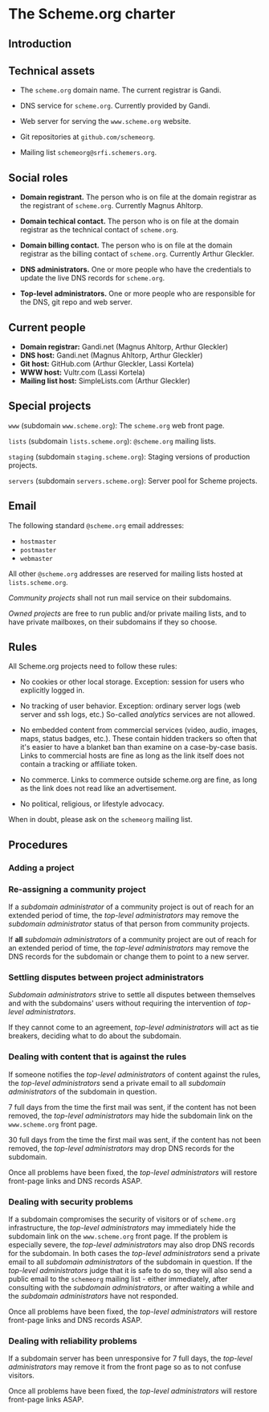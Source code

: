 # The Scheme.org charter

## Introduction

## Technical assets

* The `scheme.org` domain name. The current registrar is Gandi.

* DNS service for `scheme.org`. Currently provided by Gandi.

* Web server for serving the `www.scheme.org` website.

* Git repositories at `github.com/schemeorg`.

* Mailing list `schemeorg@srfi.schemers.org`.

## Social roles

* **Domain registrant.** The person who is on file at the domain
  registrar as the registrant of `scheme.org`. Currently Magnus
  Ahltorp.

* **Domain techical contact.** The person who is on file at the domain
  registrar as the technical contact of `scheme.org`.

* **Domain billing contact.** The person who is on file at the domain
  registrar as the billing contact of `scheme.org`. Currently Arthur
  Gleckler.

* **DNS administrators.** One or more people who have the credentials
  to update the live DNS records for `scheme.org`.

* **Top-level administrators.** One or more people who are responsible
  for the DNS, git repo and web server.

## Current people

* **Domain registrar:** Gandi.net (Magnus Ahltorp, Arthur Gleckler)
* **DNS host:** Gandi.net (Magnus Ahltorp, Arthur Gleckler)
* **Git host:** GitHub.com (Arthur Gleckler, Lassi Kortela)
* **WWW host:** Vultr.com (Lassi Kortela)
* **Mailing list host:** SimpleLists.com (Arthur Gleckler)

## Special projects

`www` (subdomain `www.scheme.org`): The `scheme.org` web front page.

`lists` (subdomain `lists.scheme.org`): `@scheme.org` mailing lists.

`staging` (subdomain `staging.scheme.org`): Staging versions of
production projects.

`servers` (subdomain `servers.scheme.org`): Server pool for Scheme
projects.

## Email

The following standard `@scheme.org` email addresses:

* `hostmaster`
* `postmaster`
* `webmaster`

All other `@scheme.org` addresses are reserved for mailing lists
hosted at `lists.scheme.org`.

_Community projects_ shall not run mail service on their subdomains.

_Owned projects_ are free to run public and/or private mailing lists,
and to have private mailboxes, on their subdomains if they so choose.

## Rules

All Scheme.org projects need to follow these rules:

* No cookies or other local storage. Exception: session for users who
  explicitly logged in.

* No tracking of user behavior. Exception: ordinary server logs (web
  server and ssh logs, etc.) So-called _analytics_ services are not
  allowed.

* No embedded content from commercial services (video, audio, images,
  maps, status badges, etc.). These contain hidden trackers so often
  that it's easier to have a blanket ban than examine on a
  case-by-case basis. Links to commercial hosts are fine as long as
  the link itself does not contain a tracking or affiliate token.

* No commerce. Links to commerce outside scheme.org are fine, as long
  as the link does not read like an advertisement.

* No political, religious, or lifestyle advocacy.

When in doubt, please ask on the `schemeorg` mailing list.

## Procedures

### Adding a project

### Re-assigning a community project

If a _subdomain administrator_ of a community project is out of reach
for an extended period of time, the _top-level administrators_ may
remove the _subdomain administrator_ status of that person from
community projects.

If **all** _subdomain administrators_ of a community project are out
of reach for an extended period of time, the _top-level
administrators_ may remove the DNS records for the subdomain or change
them to point to a new server.

### Settling disputes between project administrators

_Subdomain administrators_ strive to settle all disputes between
themselves and with the subdomains' users without requiring the
intervention of _top-level administrators_.

If they cannot come to an agreement, _top-level administrators_ will
act as tie breakers, deciding what to do about the subdomain.

### Dealing with content that is against the rules

If someone notifies the _top-level administrators_ of content against
the rules, the _top-level administrators_ send a private email to all
_subdomain administrators_ of the subdomain in question.

7 full days from the time the first mail was sent, if the content has
not been removed, the _top-level administrators_ may hide the
subdomain link on the `www.scheme.org` front page.

30 full days from the time the first mail was sent, if the content has
not been removed, the _top-level administrators_ may drop DNS records
for the subdomain.

Once all problems have been fixed, the _top-level administrators_ will
restore front-page links and DNS records ASAP.

### Dealing with security problems

If a subdomain compromises the security of visitors or of `scheme.org`
infrastructure, the _top-level administrators_ may immediately hide
the subdomain link on the `www.scheme.org` front page. If the problem
is especially severe, the _top-level administrators_ may also drop DNS
records for the subdomain. In both cases the _top-level
administrators_ send a private email to all _subdomain administrators_
of the subdomain in question. If the _top-level administrators_ judge
that it is safe to do so, they will also send a public email to the
`schemeorg` mailing list - either immediately, after consulting with
the _subdomain administrators_, or after waiting a while and the
_subdomain administrators_ have not responded.

Once all problems have been fixed, the _top-level administrators_ will
restore front-page links and DNS records ASAP.

### Dealing with reliability problems

If a subdomain server has been unresponsive for 7 full days, the
_top-level administrators_ may remove it from the front page so as to
not confuse visitors.

Once all problems have been fixed, the _top-level administrators_ will
restore front-page links ASAP.
